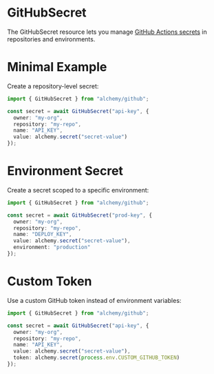 # GitHubSecret

The GitHubSecret resource lets you manage [GitHub Actions secrets](https://docs.github.com/en/actions/security-guides/encrypted-secrets) in repositories and environments.

# Minimal Example

Create a repository-level secret:

```ts
import { GitHubSecret } from "alchemy/github";

const secret = await GitHubSecret("api-key", {
  owner: "my-org",
  repository: "my-repo", 
  name: "API_KEY",
  value: alchemy.secret("secret-value")
});
```

# Environment Secret

Create a secret scoped to a specific environment:

```ts
import { GitHubSecret } from "alchemy/github";

const secret = await GitHubSecret("prod-key", {
  owner: "my-org",
  repository: "my-repo",
  name: "DEPLOY_KEY",
  value: alchemy.secret("secret-value"),
  environment: "production"
});
```

# Custom Token

Use a custom GitHub token instead of environment variables:

```ts
import { GitHubSecret } from "alchemy/github";

const secret = await GitHubSecret("api-key", {
  owner: "my-org",
  repository: "my-repo",
  name: "API_KEY", 
  value: alchemy.secret("secret-value"),
  token: alchemy.secret(process.env.CUSTOM_GITHUB_TOKEN)
});
```